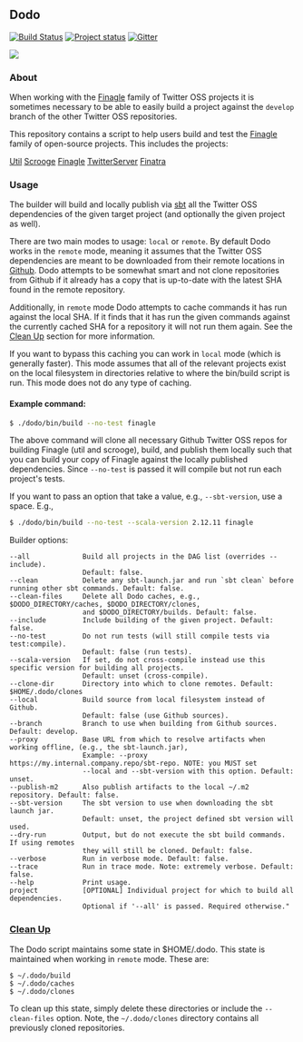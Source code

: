 ## Dodo

[![Build Status](https://secure.travis-ci.org/twitter/dodo.png?branch=develop)](http://travis-ci.org/twitter/dodo?branch=develop)
[![Project status](https://img.shields.io/badge/status-active-brightgreen.svg)](#status)
[![Gitter](https://badges.gitter.im/Join%20Chat.svg)](https://gitter.im/twitter/finagle)

<img src="./dodo-bird.jpeg"/>

### About

When working with the [Finagle][finagle] family of Twitter OSS projects it is sometimes necessary to be able to easily build a project against the `develop` branch of the other Twitter OSS repositories.

This repository contains a script to help users build and test the [Finagle][finagle] family of open-source projects. This includes the projects:

[Util][util]
[Scrooge][scrooge]
[Finagle][finagle]
[TwitterServer][twitter-server]
[Finatra][finatra]

### Usage

The builder will build and locally publish via [sbt][sbt] all the Twitter OSS dependencies of the given target project (and optionally the given project as well).

There are two main modes to usage: `local` or `remote`. By default Dodo works in the `remote` mode, meaning it assumes that the Twitter OSS dependencies are meant to be downloaded from their remote locations in [Github](https://github.com/twitter). Dodo attempts to be somewhat smart and not clone repositories from Github if it already has a copy that is up-to-date with the latest SHA found in the remote repository.

Additionally, in `remote` mode Dodo attempts to cache commands it has run against the local SHA. If it finds that it has run the given commands against the currently cached SHA for a repository it will not run them again. See the [Clean Up](#clean-up) section for more information.

If you want to bypass this caching you can work in `local` mode (which is generally faster). This mode assumes that all of the relevant projects exist on the local filesystem in directories relative to where the bin/build script is run. This mode does not do any type of caching.

#### Example command:

```bash
$ ./dodo/bin/build --no-test finagle
```

The above command will clone all necessary Github Twitter OSS repos for building Finagle (util and scrooge), build, and publish them locally such that you can build your copy of Finagle against the locally published dependencies. Since `--no-test` is passed it will compile but not run each project's tests.

If you want to pass an option that take a value, e.g., `--sbt-version`, use a space. E.g.,

```bash
$ ./dodo/bin/build --no-test --scala-version 2.12.11 finagle
```

Builder options:

```
--all             Build all projects in the DAG list (overrides --include).
                  Default: false.
--clean           Delete any sbt-launch.jar and run `sbt clean` before running other sbt commands. Default: false.
--clean-files     Delete all Dodo caches, e.g., $DODO_DIRECTORY/caches, $DODO_DIRECTORY/clones,
                  and $DODO_DIRECTORY/builds. Default: false.
--include         Include building of the given project. Default: false.
--no-test         Do not run tests (will still compile tests via test:compile).
                  Default: false (run tests).
--scala-version   If set, do not cross-compile instead use this specific version for building all projects.
                  Default: unset (cross-compile).
--clone-dir       Directory into which to clone remotes. Default: $HOME/.dodo/clones
--local           Build source from local filesystem instead of Github.
                  Default: false (use Github sources).
--branch          Branch to use when building from Github sources. Default: develop.
--proxy           Base URL from which to resolve artifacts when working offline, (e.g., the sbt-launch.jar),
                  Example: --proxy https://my.internal.company.repo/sbt-repo. NOTE: you MUST set
                  --local and --sbt-version with this option. Default: unset.
--publish-m2      Also publish artifacts to the local ~/.m2 repository. Default: false.
--sbt-version     The sbt version to use when downloading the sbt launch jar.
                  Default: unset, the project defined sbt version will used.
--dry-run         Output, but do not execute the sbt build commands. If using remotes
                  they will still be cloned. Default: false.
--verbose         Run in verbose mode. Default: false.
--trace           Run in trace mode. Note: extremely verbose. Default: false.
--help            Print usage.
project           [OPTIONAL] Individual project for which to build all dependencies.
                  Optional if '--all' is passed. Required otherwise."
```

### <a name="clean-up" href="#clean-up">Clean Up</a>

The Dodo script maintains some state in $HOME/.dodo. This state is maintained when working in `remote` mode. These are:

```
$ ~/.dodo/build
$ ~/.dodo/caches
$ ~/.dodo/clones
```

To clean up this state, simply delete these directories or include the `--clean-files` option. Note, the `~/.dodo/clones` directory contains all previously cloned repositories.

[util]: https://github.com/twitter/util
[scrooge]: https://github.com/twitter/scrooge
[finagle]: https://github.com/twitter/finagle
[twitter-server]: https://github.com/twitter/twitter-server
[finatra]: https://github.com/twitter/finatra
[sbt]: http://www.scala-sbt.org/
